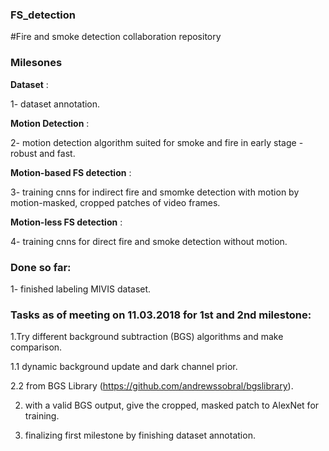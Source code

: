 ### FS_detection
#Fire and smoke detection collaboration repository

### Milesones
**Dataset** :

1- dataset annotation.

**Motion Detection** :

2- motion detection algorithm suited for smoke and fire in early stage - robust and fast.

**Motion-based FS detection** :

3- training cnns for indirect fire and smomke detection with motion by motion-masked, cropped patches of video frames.

**Motion-less FS detection** :

4- training cnns for direct fire and smoke detection without motion. 

### Done so far:

1- finished labeling MIVIS dataset.




### Tasks as of meeting on 11.03.2018 for 1st and 2nd milestone:

1.Try different background subtraction (BGS) algorithms and make comparison.

1.1 dynamic background update and dark channel prior.

2.2 from BGS Library (https://github.com/andrewssobral/bgslibrary).

2. with a valid BGS output, give the cropped, masked patch to AlexNet for training.

3. finalizing first milestone by finishing dataset annotation.
